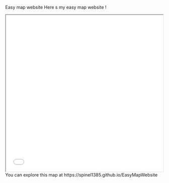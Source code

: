 Easy map website
Here s my easy map website !
<iframe src="ManausMap.html" height="500" width="500"></iframe>
You can explore this map at https://spinel1385.github.io/EasyMapWebsite 
